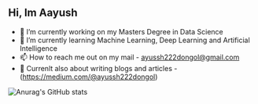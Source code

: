 ## Hi, Im Aayush


- 🔭 I’m currently working on my Masters Degree in Data Science
- 🌱 I’m currently learning Machine Learning, Deep Learning and Artificial Intelligence
- 📫 How to reach me out on my mail - ayussh222dongol@gmail.com
- 💭 Currenlt also about writing blogs and articles - (https://medium.com/@ayussh222dongol)

![Anurag's GitHub stats](https://github-readme-stats.vercel.app/api?username=ADongol123&show_icons=true)
